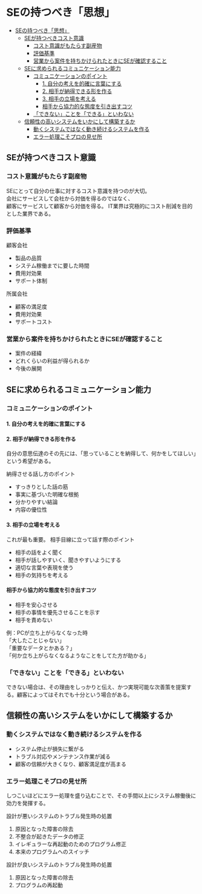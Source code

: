 # SEの持つべき「思想」

- [SEの持つべき「思想」](#seの持つべき思想)
  - [SEが持つべきコスト意識](#seが持つべきコスト意識)
    - [コスト意識がもたらす副産物](#コスト意識がもたらす副産物)
    - [評価基準](#評価基準)
    - [営業から案件を持ちかけられたときにSEが確認すること](#営業から案件を持ちかけられたときにseが確認すること)
  - [SEに求められるコミュニケーション能力](#seに求められるコミュニケーション能力)
    - [コミュニケーションのポイント](#コミュニケーションのポイント)
      - [1. 自分の考えを的確に言葉にする](#1-自分の考えを的確に言葉にする)
      - [2. 相手が納得できる形を作る](#2-相手が納得できる形を作る)
      - [3. 相手の立場を考える](#3-相手の立場を考える)
      - [相手から協力的な態度を引き出すコツ](#相手から協力的な態度を引き出すコツ)
    - [「できない」ことを「できる」といわない](#できないことをできるといわない)
  - [信頼性の高いシステムをいかにして構築するか](#信頼性の高いシステムをいかにして構築するか)
    - [動くシステムではなく動き続けるシステムを作る](#動くシステムではなく動き続けるシステムを作る)
    - [エラー処理こそプロの見せ所](#エラー処理こそプロの見せ所)

## SEが持つべきコスト意識
### コスト意識がもたらす副産物
SEにとって自分の仕事に対するコスト意識を持つのが大切。  
会社にサービスして会社から対価を得るのではなく、  
顧客にサービスして顧客から対価を得る。
IT業界は究極的にコスト削減を目的とした業界である。

### 評価基準
顧客会社
- 製品の品質
- システム稼働までに要した時間
- 費用対効果
- サポート体制

所属会社
- 顧客の満足度
- 費用対効果
- サポートコスト

### 営業から案件を持ちかけられたときにSEが確認すること
- 案件の経緯
- どれくらいの利益が得られるか
- 今後の展開

## SEに求められるコミュニケーション能力
### コミュニケーションのポイント
#### 1. 自分の考えを的確に言葉にする
#### 2. 相手が納得できる形を作る
自分の意思伝達のその先には、「思っていることを納得して、何かをしてほしい」という希望がある。

納得させる話し方のポイント
- すっきりとした話の筋
- 事実に基づいた明確な根拠
- 分かりやすい結論
- 内容の優位性

#### 3. 相手の立場を考える
これが最も重要。
相手目線に立って話す際のポイント
- 相手の話をよく聞く
- 相手が話しやすいく、聞きやすいようにする
- 適切な言葉や表現を使う
- 相手の気持ちを考える

#### 相手から協力的な態度を引き出すコツ
- 相手を安心させる
- 相手の事情を優先させることを示す
- 相手を責めない

例：PCが立ち上がらなくなった時  
「大したことじゃない」  
「重要なデータとかある？」  
「何か立ち上がらなくなるようなことをしてた方が助かる」

### 「できない」ことを「できる」といわない
できない場合は、その理由をしっかりと伝え、かつ実現可能な次善策を提案する。顧客によってはそれでも十分という場合がある。

## 信頼性の高いシステムをいかにして構築するか
### 動くシステムではなく動き続けるシステムを作る
- システム停止が損失に繋がる
- トラブル対応やメンテナンス作業が減る
- 顧客の信頼が大きくなり、顧客満足度が高まる

### エラー処理こそプロの見せ所
しつこいほどにエラー処理を盛り込むことで、その手間以上にシステム稼働後に効力を発揮する。

設計が悪いシステムのトラブル発生時の処置
1. 原因となった障害の除去
2. 不整合が起きたデータの修正
3. イレギュラーな再起動のためのプログラム修正
4. 本来のプログラムへのスイッチ

設計が良いシステムのトラブル発生時の処置
1. 原因となった障害の除去
2. プログラムの再起動